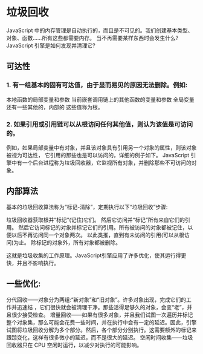 # 垃圾回收
JavaScript 中的内存管理是自动执行的，而且是不可见的。我们创建基本类型、对象、函数……所有这些都需要内存。
当不再需要某样东西时会发生什么? JavaScript 引擎是如何发现并清理它?

## 可达性
### 1. 有一组基本的固有可达值，由于显而易见的原因无法删除。例如:
本地函数的局部变量和参数
当前嵌套调用链上的其他函数的变量和参数
全局变量
还有一些其他的，内部的
这些值称为根。
### 2. 如果引用或引用链可以从根访问任何其他值，则认为该值是可访问的。
例如，如果局部变量中有对象，并且该对象具有引用另一个对象的属性，则该对象被视为可达性， 它引用的那些也是可以访问的，详细的例子如下。
JavaScript 引擎中有一个后台进程称为垃圾回收器，它监视所有对象，并删除那些不可访问的对象。

## 内部算法
基本的垃圾回收算法称为“标记-清除”，定期执行以下“垃圾回收”步骤:

垃圾回收器获取根并“标记”(记住)它们。
然后它访问并“标记”所有来自它们的引用。
然后它访问标记的对象并标记它们的引用。所有被访问的对象都被记住，以便以后不再访问同一个对象两次。
以此类推，直到有未访问的引用(可以从根访问)为止。
除标记的对象外，所有对象都被删除。

这就是垃圾收集的工作原理。JavaScript引擎应用了许多优化，使其运行得更快，并且不影响执行。

## 一些优化:
分代回收——对象分为两组:“新对象”和“旧对象”。许多对象出现，完成它们的工作并迅速结 ，它们很快就会被清理干净。那些活得足够久的对象，会变“老”，并且很少接受检查。
增量回收——如果有很多对象，并且我们试图一次遍历并标记整个对象集，那么可能会花费一些时间，并在执行中会有一定的延迟。因此，引擎试图将垃圾回收分解为多个部分。然后，各个部分分别执行。这需要额外的标记来跟踪变化，这样有很多微小的延迟，而不是很大的延迟。
空闲时间收集——垃圾回收器只在 CPU 空闲时运行，以减少对执行的可能影响。